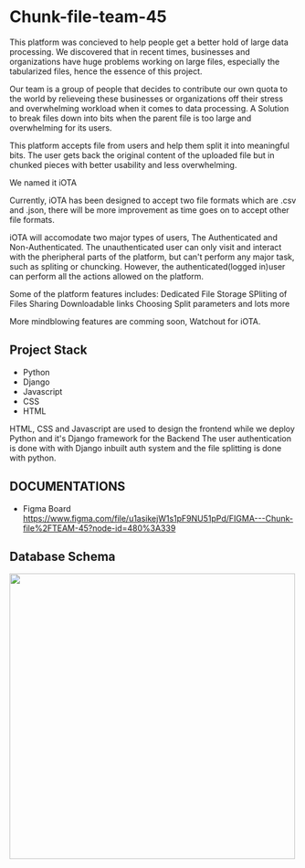 # Chunk-file-team-45

This platform was concieved to help people get a better hold of large data processing.
We discovered that in recent times, businesses and organizations have huge problems working on large files, especially the tabularized files,
hence the essence of this project.

Our team is a group of people that decides to contribute our own quota to the world by relieveing these businesses or organizations off their stress and 
overwhelming workload when it comes to data processing. 
A Solution to break files down into bits when the parent file is too large and overwhelming for its users.

This platform accepts file from users and help them split it into meaningful bits.
The user gets back the original content of the uploaded file but in chunked pieces with better usability and less overwhelming.

We named it iOTA

Currently, iOTA has been designed to accept two file formats which are .csv and .json, there
will be more improvement as time goes on to accept other file formats.


iOTA will accomodate two major types of users, The Authenticated and Non-Authenticated.
The unauthenticated user can only visit and interact with the pheripheral parts of the platform, but can't perform any 
major task, such as spliting or chuncking.
However, the authenticated(logged in)user can perform all the actions allowed on the platform.

Some of the platform features includes:
Dedicated File Storage
SPliting of Files
Sharing Downloadable links
Choosing Split parameters and lots more

More mindblowing features are comming soon, Watchout for iOTA.


## Project Stack
* Python
* Django
* Javascript
* CSS
* HTML

HTML, CSS and Javascript are used to design the frontend while we deploy Python and it's Django framework for the Backend
The user authentication is done with with Django inbuilt auth system  and the file splitting is done with python.


## DOCUMENTATIONS
- Figma Board
https://www.figma.com/file/u1asikejW1s1pF9NU51pPd/FIGMA---Chunk-file%2FTEAM-45?node-id=480%3A339


## Database Schema
<img src="/chucky-ERD.png" height=500>  
